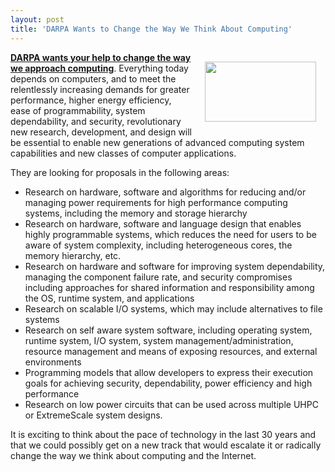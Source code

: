 ```yaml
---
layout: post
title: 'DARPA Wants to Change the Way We Think About Computing'
---
```

<a href="https://www.fbo.gov/index?s=opportunity&amp;mode=form&amp;id=3ba522c52b23884843a6639c8cbd1154&amp;tab=core&amp;_cview=0" target="_self"><strong><img class="alignnone" style="padding: 15px;" title="Darpa" src="http://kinlane-productions.s3.amazonaws.com/darpalogo.png" alt="" width="178" height="96" align="right" />DARPA wants your help to change the way we approach computing</strong></a>. Everything today depends on computers, and to meet the relentlessly increasing demands for greater performance,  higher energy efficiency, ease of programmability, system dependability,  and security, revolutionary new research, development, and design will  be essential to enable new generations of advanced computing system  capabilities and new classes of computer applications.<p></p>
They are looking for proposals in the following areas:
<ul class="mainlist">
	<li>Research on hardware, software and algorithms for reducing and/or managing power requirements for high performance computing systems, including the memory and storage hierarchy</li>
	<li>Research on hardware, software and language design that enables highly programmable systems, which reduces the need for users to be aware of system complexity, including heterogeneous cores, the memory hierarchy, etc.</li>
	<li>Research on hardware and software for improving system dependability, managing the component failure rate, and security compromises including approaches for shared information and responsibility among the OS, runtime system, and applications</li>
	<li>Research on scalable I/O systems, which may include alternatives to file systems</li>
	<li>Research on self aware system software, including operating system, runtime system, I/O system, system management/administration, resource management and means of exposing resources, and external environments</li>
	<li>Programming models that allow developers to express their execution goals for achieving security, dependability, power efficiency and high performance</li>
	<li>Research on low power circuits that can be used across multiple UHPC or ExtremeScale system designs.</li>
</ul>
It is exciting to think about the pace of technology in the last 30 years and that we could possibly get on a new track that would escalate it or radically change the way we think about computing and the Internet.